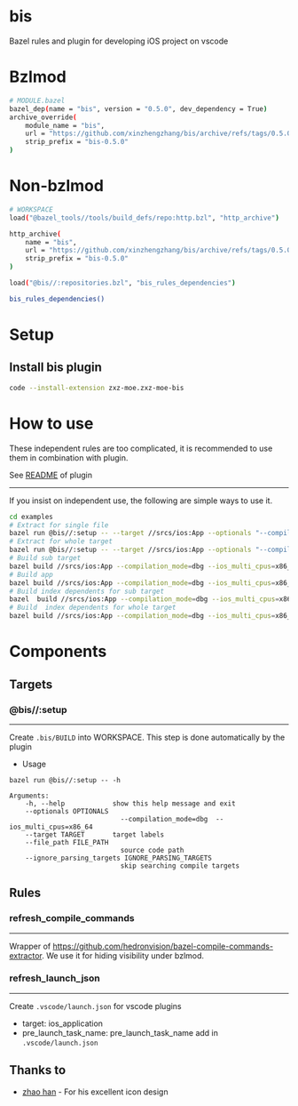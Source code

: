 # bis

Bazel rules and plugin for developing iOS project on vscode

# Bzlmod

```sh
# MODULE.bazel
bazel_dep(name = "bis", version = "0.5.0", dev_dependency = True)
archive_override(
    module_name = "bis",
    url = "https://github.com/xinzhengzhang/bis/archive/refs/tags/0.5.0.tar.gz",
    strip_prefix = "bis-0.5.0"
)
```

# Non-bzlmod

```sh
# WORKSPACE
load("@bazel_tools//tools/build_defs/repo:http.bzl", "http_archive")

http_archive(
    name = "bis",
    url = "https://github.com/xinzhengzhang/bis/archive/refs/tags/0.5.0.tar.gz",
    strip_prefix = "bis-0.5.0"
)

load("@bis//:repositories.bzl", "bis_rules_dependencies")

bis_rules_dependencies()

```

# Setup

## Install bis plugin

```sh
code --install-extension zxz-moe.zxz-moe-bis
```

# How to use

These independent rules are too complicated, it is recommended to use them in combination with plugin.

See [README](plugin/zxz-moe-bis/README.md) of plugin 

---

If you insist on independent use, the following are simple ways to use it.

```sh
cd examples
# Extract for single file
bazel run @bis//:setup -- --target //srcs/ios:App --optionals "--compilation_mode=dbg --ios_multi_cpus=x86_64 --features=oso_prefix_is_pwd" --file_path srcs/ios/app.swift
# Extract for whole target
bazel run @bis//:setup -- --target //srcs/ios:App --optionals "--compilation_mode=dbg --ios_multi_cpus=x86_64 --features=oso_prefix_is_pwd"
# Build sub target
bazel build //srcs/ios:App --compilation_mode=dbg --ios_multi_cpus=x86_64 --features=oso_prefix_is_pwd --aspects=@bis//:bisproject_aspect.bzl%bis_aspect --output_groups="bis artifacts @@//srcs/ios:lib"
# Build app
bazel build //srcs/ios:App --compilation_mode=dbg --ios_multi_cpus=x86_64  --features=oso_prefix_is_pwd --aspects=@bis//:bisproject_aspect.bzl%bis_aspect --output_groups="bis artifacts @@//srcs/ios:App"
# Build index dependents for sub target
bazel  build //srcs/ios:App --compilation_mode=dbg --ios_multi_cpus=x86_64  --features=oso_prefix_is_pwd --aspects=@bis//:bisproject_aspect.bzl%bis_aspect --output_groups="bis all index dependents @@//srcs/ios:lib"
# Build  index dependents for whole target
bazel build //srcs/ios:App --compilation_mode=dbg --ios_multi_cpus=x86_64  --features=oso_prefix_is_pwd --aspects=@bis//:bisproject_aspect.bzl%bis_aspect --output_groups="bis all index dependents @@//srcs/ios:App"
```

# Components

## Targets

### @bis//:setup
---

Create `.bis/BUILD` into WORKSPACE.
This step is done automatically by the plugin

* Usage
```
bazel run @bis//:setup -- -h

Arguments:
    -h, --help            show this help message and exit
    --optionals OPTIONALS
                            --compilation_mode=dbg  --ios_multi_cpus=x86_64
    --target TARGET       target labels
    --file_path FILE_PATH
                            source code path
    --ignore_parsing_targets IGNORE_PARSING_TARGETS
                            skip searching compile targets
``` 

## Rules

### refresh_compile_commands
---

Wrapper of https://github.com/hedronvision/bazel-compile-commands-extractor.
We use it for hiding visibility under bzlmod.


### refresh_launch_json
---

Create `.vscode/launch.json` for vscode plugins
* target: ios_application
* pre_launch_task_name: pre_launch_task_name add in `.vscode/launch.json`

## Thanks to

* [zhao han](https://github.com/BarneyZhaoooo) - For his excellent icon design
